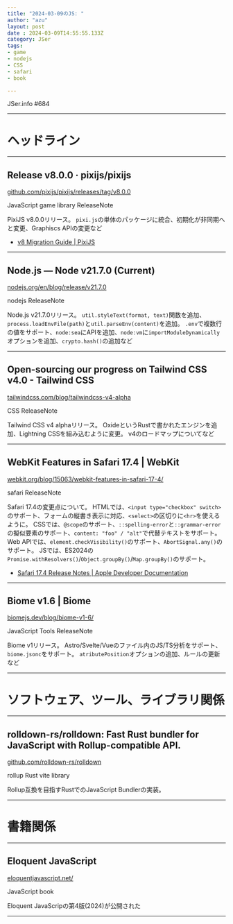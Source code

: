 ```yaml
---
title: "2024-03-09のJS: "
author: "azu"
layout: post
date : 2024-03-09T14:55:55.133Z
category: JSer
tags:
- game
- nodejs
- CSS
- safari
- book

---
```


JSer.info #684

----

<h1 class="site-genre">ヘッドライン</h1>

----

## Release v8.0.0 · pixijs/pixijs
[github.com/pixijs/pixijs/releases/tag/v8.0.0](https://github.com/pixijs/pixijs/releases/tag/v8.0.0 "Release v8.0.0 · pixijs/pixijs")
<p class="jser-tags jser-tag-icon"><span class="jser-tag">JavaScript</span> <span class="jser-tag">game</span> <span class="jser-tag">library</span> <span class="jser-tag">ReleaseNote</span></p>

PixiJS v8.0.0リリース。
`pixi.js`の単体のパッケージに統合、初期化が非同期へと変更、Graphiscs APIの変更など

- [v8 Migration Guide | PixiJS](https://pixijs.com/guides/migrations/v8 "v8 Migration Guide | PixiJS")

----

## Node.js — Node v21.7.0 (Current)
[nodejs.org/en/blog/release/v21.7.0](https://nodejs.org/en/blog/release/v21.7.0 "Node.js — Node v21.7.0 (Current)")
<p class="jser-tags jser-tag-icon"><span class="jser-tag">nodejs</span> <span class="jser-tag">ReleaseNote</span></p>

Node.js v21.7.0リリース。
`util.styleText(format, text)`関数を追加、`process.loadEnvFile(path)`と`util.parseEnv(content)`を追加。
`.env`で複数行の値をサポート、`node:sea`にAPIを追加、`node:vm`に`importModuleDynamically`オプションを追加、`crypto.hash()`の追加など


----

## Open-sourcing our progress on Tailwind CSS v4.0 - Tailwind CSS
[tailwindcss.com/blog/tailwindcss-v4-alpha](https://tailwindcss.com/blog/tailwindcss-v4-alpha "Open-sourcing our progress on Tailwind CSS v4.0 - Tailwind CSS")
<p class="jser-tags jser-tag-icon"><span class="jser-tag">CSS</span> <span class="jser-tag">ReleaseNote</span></p>

Tailwind CSS v4 alphaリリース。
OxideというRustで書かれたエンジンを追加、Lightning CSSを組み込むように変更。
v4のロードマップについてなど


----

## WebKit Features in Safari 17.4 | WebKit
[webkit.org/blog/15063/webkit-features-in-safari-17-4/](https://webkit.org/blog/15063/webkit-features-in-safari-17-4/ "WebKit Features in Safari 17.4 | WebKit")
<p class="jser-tags jser-tag-icon"><span class="jser-tag">safari</span> <span class="jser-tag">ReleaseNote</span></p>

Safari 17.4の変更点について。
HTMLでは、`<input type="checkbox" switch>`のサポート、フォームの縦書き表示に対応、`<select>`の区切りに`<hr>`を使えるように。
CSSでは、`@scope`のサポート、`::spelling-error`と`::grammar-error`の擬似要素のサポート、`content: "foo" / "alt"`で代替テキストをサポート。
Web APIでは、`element.checkVisibility()`のサポート、`AbortSignal.any()`のサポート。
JSでは、ES2024の`Promise.withResolvers()`/`Object.groupBy()`/`Map.groupBy()`のサポート。

- [Safari 17.4 Release Notes | Apple Developer Documentation](https://developer.apple.com/documentation/safari-release-notes/safari-17_4-release-notes "Safari 17.4 Release Notes | Apple Developer Documentation")

----

## Biome v1.6 | Biome
[biomejs.dev/blog/biome-v1-6/](https://biomejs.dev/blog/biome-v1-6/ "Biome v1.6 | Biome")
<p class="jser-tags jser-tag-icon"><span class="jser-tag">JavaScript</span> <span class="jser-tag">Tools</span> <span class="jser-tag">ReleaseNote</span></p>

Biome v1リリース。
Astro/Svelte/Vueのファイル内のJS/TS分析をサポート、`biome.jsonc`をサポート。
`atributePosition`オプションの追加、ルールの更新など


----
<h1 class="site-genre">ソフトウェア、ツール、ライブラリ関係</h1>

----

## rolldown-rs/rolldown: Fast Rust bundler for JavaScript with Rollup-compatible API.
[github.com/rolldown-rs/rolldown](https://github.com/rolldown-rs/rolldown "rolldown-rs/rolldown: Fast Rust bundler for JavaScript with Rollup-compatible API.")
<p class="jser-tags jser-tag-icon"><span class="jser-tag">rollup</span> <span class="jser-tag">Rust</span> <span class="jser-tag">vite</span> <span class="jser-tag">library</span></p>

Rollup互換を目指すRustでのJavaScript Bundlerの実装。


----
<h1 class="site-genre">書籍関係</h1>

----

## Eloquent JavaScript
[eloquentjavascript.net/](https://eloquentjavascript.net/ "Eloquent JavaScript")
<p class="jser-tags jser-tag-icon"><span class="jser-tag">JavaScript</span> <span class="jser-tag">book</span></p>

Eloquent JavaScripの第4版(2024)が公開された


----
